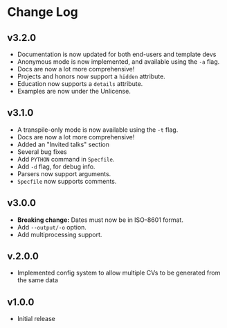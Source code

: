 # Change Log

## v3.2.0

* Documentation is now updated for both end-users and template devs
* Anonymous mode is now implemented, and available using the `-a` flag.
* Docs are now a lot more comprehensive!
* Projects and honors now support a `hidden` attribute.
* Education now supports a `details` attribute.
* Examples are now under the Unlicense.

## v3.1.0

* A transpile-only mode is now available using the `-t` flag.
* Docs are now a lot more comprehensive!
* Added an "Invited talks" section
* Several bug fixes
* Add `PYTHON` command in `Specfile`.
* Add `-d` flag, for debug info.
* Parsers now support arguments.
* `Specfile` now supports comments.

## v3.0.0

* **Breaking change:** Dates must now be in ISO-8601 format.  
* Add `--output/-o` option.
* Add multiprocessing support.

## v.2.0.0

* Implemented config system to allow multiple CVs to be generated from the same data

## v1.0.0

* Initial release
